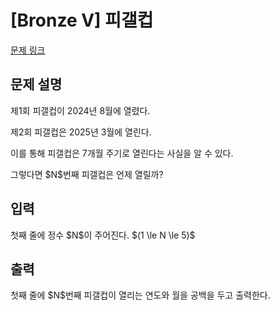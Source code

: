 # [Bronze V] 피갤컵

[문제 링크](https://www.acmicpc.net/problem/33612) 

## 문제 설명

<p>제1회 피갤컵이 2024년 8월에 열렸다.  </p>

<p>제2회 피갤컵은 2025년 3월에 열린다.  </p>

<p>이를 통해 피갤컵은 7개월 주기로 열린다는 사실을 알 수 있다.  </p>

<p>그렇다면 $N$번째 피갤컵은 언제 열릴까?</p>

## 입력 

 <p>첫째 줄에 정수 $N$이 주어진다. $(1 \le N \le 5)$</p>

## 출력 

 <p>첫째 줄에 $N$번째 피갤컵이 열리는 연도와 월을 공백을 두고 출력한다.</p>

